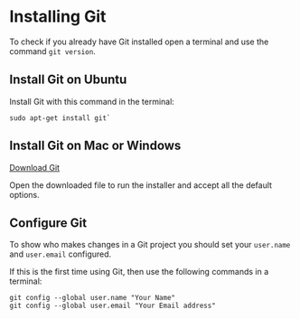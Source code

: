 # Installing Git

To check if you already have Git installed open a terminal and use the command `git version`.


## Install Git on Ubuntu

Install Git with this command in the terminal:

```shell
sudo apt-get install git`
```

## Install Git on Mac or Windows

[Download Git](https://git-scm.com/)

Open the downloaded file to run the installer and accept all the default options.


## Configure Git

To show who makes changes in a Git project you should set your `user.name` and `user.email` configured.

If this is the first time using Git, then use the following commands in a terminal:

```shell
git config --global user.name "Your Name"
git config --global user.email "Your Email address"
```
